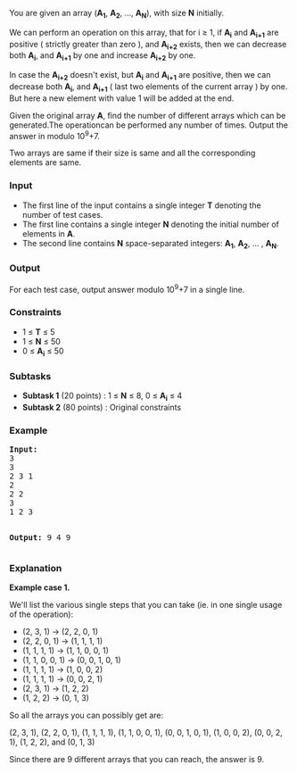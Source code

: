 <p>You are given an array (<b>A<sub>1</sub></b>, <b>A<sub>2</sub></b>, ..., <b>A<sub>N</sub></b>), with size <b>N</b> initially.</p>       
   
<p>We can perform an operation on this array, that for i ≥ 1, if <b>A<sub>i</sub></b> and <b>A<sub>i+1</sub></b> are positive ( strictly greater than zero ), and <b>A<sub>i+2</sub></b> exists, then we can decrease both <b>A<sub>i</sub></b>, and <b>A<sub>i+1</sub></b> by one and increase <b>A<sub>i+2</sub></b> by one. </p>

<p>In case the <b>A<sub>i+2</sub></b> doesn't exist, but  <b>A<sub>i</sub></b> and <b>A<sub>i+1</sub></b> are positive, then we can decrease both <b>A<sub>i</sub></b>, and <b>A<sub>i+1</sub></b> ( last two elements of the current array ) by one. But here a new element with value 1 will be added at the end.</p>

<p>Given the original array <b>A</b>, find the number of different arrays which can be generated.The operationcan be performed any number of times. Output the answer in  modulo 10<sup>9</sup>+7.</p>

<p>Two arrays are same if their size is same and all the corresponding elements are same.</p>

<h3>Input</h3>
<ul>
<li>The first line of the input contains a single integer <b>T</b> denoting the number of test cases.</li>
<li>The first line contains a single integer <b>N</b> denoting the initial number of elements in <b>A</b>.</li>
<li>The second line contains <b>N</b> space-separated integers: <b>A<sub>1</sub></b>, <b>A<sub>2</sub></b>, ... , <b>A<sub>N</sub></b>. </li>
</ul>

<h3>Output</h3>
<p>For each test case, output answer modulo 10<sup>9</sup>+7 in a single line. </p>


<h3>Constraints</h3>
<ul>
<li>1 ≤ <b>T</b> ≤ 5</li>
<li>1 ≤ <b>N</b> ≤ 50</li>
<li>0 ≤ <b>A<sub>i</sub></b> ≤ 50</li>
</ul>

<h3>Subtasks</h3>
<ul>
<li><b>Subtask 1</b> (20 points) : 1 ≤ <b>N</b> ≤ 8, 0 ≤ <b>A<sub>i</sub></b> ≤ 4</li>
<li><b>Subtask 2</b> (80 points) : Original constraints</li>
</ul>

<h3>Example</h3>
<pre><b>Input:</b>
3
3
2 3 1
2
2 2
3
1 2 3

<b>Output:</b>
9
4
9
</pre>

<h3>Explanation</h3>
<p><b>Example case 1.</b></p>
<p>We'll list the various single steps that you can take (ie. in one single usage of the operation):</p>
<ul>
<li>(2, 3, 1) → (2, 2, 0, 1)</li>
<li>(2, 2, 0, 1) → (1, 1, 1, 1)</li>
<li>(1, 1, 1, 1) → (1, 1, 0, 0, 1)</li>
<li>(1, 1, 0, 0, 1) → (0, 0, 1, 0, 1)</li>
<li>(1, 1, 1, 1) → (1, 0, 0, 2)</li>
<li>(1, 1, 1, 1) → (0, 0, 2, 1)</li>
<li>(2, 3, 1) → (1, 2, 2)</li>
<li>(1, 2, 2) → (0, 1, 3)</li>
</ul>
<p></p>
<p>So all the arrays you can possibly get are: </p>
<p>(2, 3, 1), (2, 2, 0, 1), (1, 1, 1, 1), (1, 1, 0, 0, 1), (0, 0, 1, 0, 1), (1, 0, 0, 2), (0, 0, 2, 1), (1, 2, 2), and (0, 1, 3)</p>
<p>Since there are 9 different arrays that you can reach, the answer is 9.</p>
